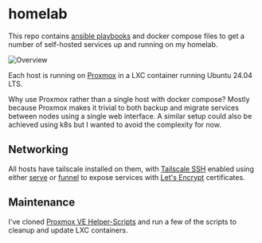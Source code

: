 # homelab

This repo contains [ansible playbooks](./ansible/playbooks/) and docker compose files to get a number of self-hosted services up and running on my homelab.

![Overview](https://github.com/user-attachments/assets/9bcf4b52-f74f-43b9-947e-2059336ee146)

Each host is running on [Proxmox](https://proxmox.com) in a LXC container running Ubuntu 24.04 LTS.

Why use Proxmox rather than a single host with docker compose? Mostly because Proxmox makes it trivial to both backup and migrate services between nodes using a single web interface. A similar setup could also be achieved using k8s but I wanted to avoid the complexity for now.

## Networking

All hosts have tailscale installed on them, with [Tailscale SSH](https://tailscale.com/kb/1193/tailscale-ssh) enabled using either [serve](https://tailscale.com/kb/1242/tailscale-serve) or [funnel](https://tailscale.com/kb/1311/tailscale-funnel) to expose services with [Let's Encrypt](https://letsencrypt.org/) certificates.

## Maintenance

I've cloned [Proxmox VE Helper-Scripts](https://github.com/community-scripts/ProxmoxVE) and run a few of the scripts to cleanup and update LXC containers.
